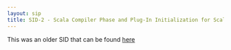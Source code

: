 ```yaml
---
layout: sip
title: SID-2 - Scala Compiler Phase and Plug-In Initialization for Scala 2.8
---
```


This was an older SID that can be found [here](http://www.scala-lang.org/sid/2)
